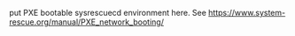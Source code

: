 put PXE bootable sysrescuecd environment here.
See https://www.system-rescue.org/manual/PXE_network_booting/

